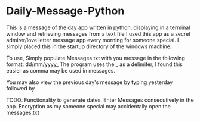 # Daily-Message-Python
This is a message of the day app written in python, displaying in a terminal window and retrieving messages from a text file
I used this app as a secret admirer/love letter message app every morning for someone special.
I simply placed this in the startup directory of the windows machine. 


To use, Simply populate Messages.txt with you message in the following format:
dd/mm/yyyy_<message> 
The program uses the _ as a delimiter, I found this easier as comma may be used in messages.

You may also view the previous day's message by typing yesterday followed by <ENTER>

TODO:
Functionality to generate dates.
Enter Messages consecutively in the app.
Encryption as my someone special may accidentally open the messages.txt 